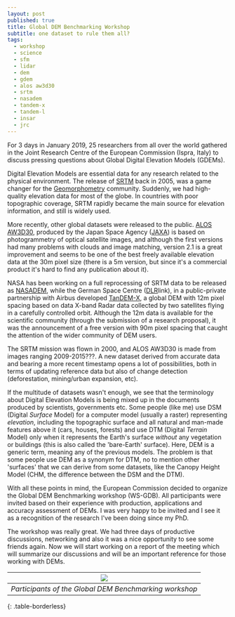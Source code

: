 ```yaml
---
layout: post
published: true
title: Global DEM Benchmarking Workshop
subtitle: one dataset to rule them all?
tags:
  - workshop
  - science
  - sfm
  - lidar
  - dem
  - gdem
  - alos aw3d30
  - srtm
  - nasadem
  - tandem-x
  - tandem-l
  - insar
  - jrc
---
```


For 3 days in January 2019, 25 researchers from all over the world gathered in the Joint Research Centre of the European Commission (Ispra, Italy) to discuss pressing questions about Global Digital Elevation Models (GDEMs).   

Digital Elevation Models are essential data for any research related to the physical environment. The release of [SRTM](link) back in 2005, was a game changer for the [Geomorphometry](http://www.geomorphometry.org) community. Suddenly, we had high-quality elevation data for most of the globe. In countries with poor topographic coverage, SRTM rapidly became the main source for elevation information, and still is widely used. 

More recently, other global datasets were released to the public. [ALOS AW3D30](link), produced by the Japan Space Agency ([JAXA](link)) is based on photogrammetry of optical satellite images, and although the first versions had many problems with clouds and image matching, version 2.1 is a great improvement and seems to be one of the best freely available elevation data at the 30m pixel size (there is a 5m version, but since it's a commercial product it's hard to find any publication about it).  

NASA has been working on a full reprocessing of SRTM data to be released as [NASADEM](link), while the German Space Centre ([DLR]()link), in a public-private partnership with Airbus developed [TanDEM-X](link), a global DEM with 12m pixel spacing based on data X-band Radar data collected by two satellites flying in a carefully controlled orbit. Although the 12m data is available for the scientific community (through the submission of a research proposal), it was the announcement of a free version with 90m pixel spacing that caught the attention of the wider community of DEM users.  

The SRTM mission was flown in 2000, and ALOS AW3D30 is made from images ranging 2009-2015???. A new dataset derived from accurate data and bearing a more recent timestamp opens a lot of possibilities, both in terms of updating reference data but also of change detection (deforestation, mining/urban expansion, etc).  

If the multitude of datasets wasn't enough, we see that the terminology about Digital Elevation Models is being mixed up in the documents produced by scientists, governments etc. Some people (like me) use DSM (Digital _Surface_ Model) for a computer model (usually a raster) representing _elevation_, including the topographic surface and all natural and man-made features above it (cars, houses, forests) and use DTM (Digital _Terrain_ Model) only when it represents the Earth's surface _without_ any vegetation or buildings (this is also called the 'bare-Earth' surface). Here, DEM is a generic term, meaning any of the previous models. The problem is that some people use DEM as a synonym for DTM, no to mention other 'surfaces' that we can derive from some datasets, like the Canopy Height Model (CHM, the difference between the DSM and the DTM).

With all these points in mind, the European Commission decided to organize the Global DEM Benchmarking workshop (WS-GDB). All participants were invited based on their experience with production, applications and accuracy assessment of DEMs. I was very happy to be invited and I see it as a recognition of the research I've been doing since my PhD.  

The workshop was really great. We had three days of productive discussions, networking and also it was a nice opportunity to see some friends again. Now we will start working on a report of the meeting which will summarize our discussions and will be an important reference for those working with DEMs.


| ![]({{site.baseurl}}/img/meetings/wsgdb_group.jpg) |
|:--:| 
| *Participants of the Global DEM Benchmarking workshop* |
{: .table-borderless}

&nbsp;

<!-- {% include share-buttons.html %} -->

